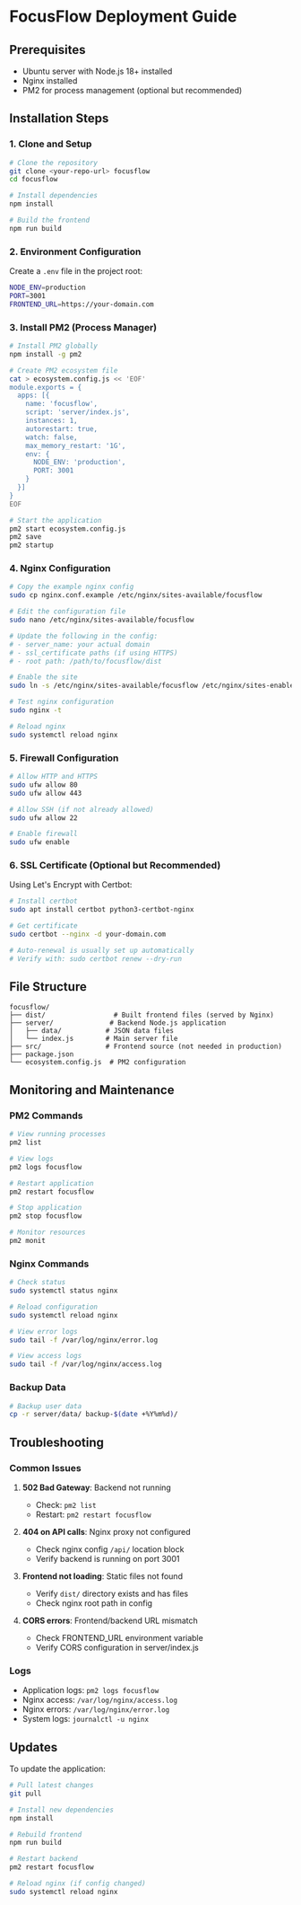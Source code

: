 # FocusFlow Deployment Guide

## Prerequisites

- Ubuntu server with Node.js 18+ installed
- Nginx installed
- PM2 for process management (optional but recommended)

## Installation Steps

### 1. Clone and Setup

```bash
# Clone the repository
git clone <your-repo-url> focusflow
cd focusflow

# Install dependencies
npm install

# Build the frontend
npm run build
```

### 2. Environment Configuration

Create a `.env` file in the project root:

```bash
NODE_ENV=production
PORT=3001
FRONTEND_URL=https://your-domain.com
```

### 3. Install PM2 (Process Manager)

```bash
# Install PM2 globally
npm install -g pm2

# Create PM2 ecosystem file
cat > ecosystem.config.js << 'EOF'
module.exports = {
  apps: [{
    name: 'focusflow',
    script: 'server/index.js',
    instances: 1,
    autorestart: true,
    watch: false,
    max_memory_restart: '1G',
    env: {
      NODE_ENV: 'production',
      PORT: 3001
    }
  }]
}
EOF

# Start the application
pm2 start ecosystem.config.js
pm2 save
pm2 startup
```

### 4. Nginx Configuration

```bash
# Copy the example nginx config
sudo cp nginx.conf.example /etc/nginx/sites-available/focusflow

# Edit the configuration file
sudo nano /etc/nginx/sites-available/focusflow

# Update the following in the config:
# - server_name: your actual domain
# - ssl_certificate paths (if using HTTPS)
# - root path: /path/to/focusflow/dist

# Enable the site
sudo ln -s /etc/nginx/sites-available/focusflow /etc/nginx/sites-enabled/

# Test nginx configuration
sudo nginx -t

# Reload nginx
sudo systemctl reload nginx
```

### 5. Firewall Configuration

```bash
# Allow HTTP and HTTPS
sudo ufw allow 80
sudo ufw allow 443

# Allow SSH (if not already allowed)
sudo ufw allow 22

# Enable firewall
sudo ufw enable
```

### 6. SSL Certificate (Optional but Recommended)

Using Let's Encrypt with Certbot:

```bash
# Install certbot
sudo apt install certbot python3-certbot-nginx

# Get certificate
sudo certbot --nginx -d your-domain.com

# Auto-renewal is usually set up automatically
# Verify with: sudo certbot renew --dry-run
```

## File Structure

```
focusflow/
├── dist/                 # Built frontend files (served by Nginx)
├── server/              # Backend Node.js application
│   ├── data/           # JSON data files
│   └── index.js        # Main server file
├── src/                # Frontend source (not needed in production)
├── package.json
└── ecosystem.config.js  # PM2 configuration
```

## Monitoring and Maintenance

### PM2 Commands

```bash
# View running processes
pm2 list

# View logs
pm2 logs focusflow

# Restart application
pm2 restart focusflow

# Stop application
pm2 stop focusflow

# Monitor resources
pm2 monit
```

### Nginx Commands

```bash
# Check status
sudo systemctl status nginx

# Reload configuration
sudo systemctl reload nginx

# View error logs
sudo tail -f /var/log/nginx/error.log

# View access logs
sudo tail -f /var/log/nginx/access.log
```

### Backup Data

```bash
# Backup user data
cp -r server/data/ backup-$(date +%Y%m%d)/
```

## Troubleshooting

### Common Issues

1. **502 Bad Gateway**: Backend not running
   - Check: `pm2 list`
   - Restart: `pm2 restart focusflow`

2. **404 on API calls**: Nginx proxy not configured
   - Check nginx config `/api/` location block
   - Verify backend is running on port 3001

3. **Frontend not loading**: Static files not found
   - Verify `dist/` directory exists and has files
   - Check nginx root path in config

4. **CORS errors**: Frontend/backend URL mismatch
   - Check FRONTEND_URL environment variable
   - Verify CORS configuration in server/index.js

### Logs

- Application logs: `pm2 logs focusflow`
- Nginx access: `/var/log/nginx/access.log`
- Nginx errors: `/var/log/nginx/error.log`
- System logs: `journalctl -u nginx`

## Updates

To update the application:

```bash
# Pull latest changes
git pull

# Install new dependencies
npm install

# Rebuild frontend
npm run build

# Restart backend
pm2 restart focusflow

# Reload nginx (if config changed)
sudo systemctl reload nginx
```